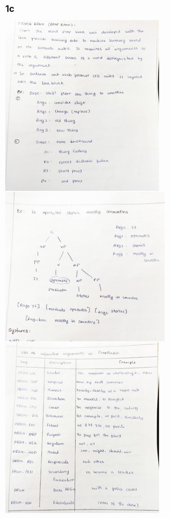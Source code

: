 # 1c
<!DOCTYPE html>
<html lang="en">
<head>
    <meta charset="UTF-8">
    <meta http-equiv="X-UA-Compatible" content="IE=edge">
    <meta name="viewport" content="width=device-width, initial-scale=1.0">
    <title>Document</title>
</head>
<body>
   <img src="1 (1).jpeg".jpeg" alt=""><br>
   <img src="1 (2).jpeg".jpeg" alt=""><br>
   <img src="1 (3).jpeg".jpeg" alt=""><br>

   
   
   
   
    
   
</body>
</html>
